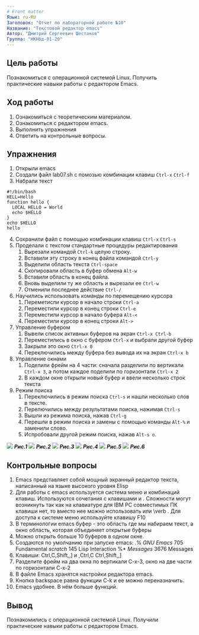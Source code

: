 ```yaml
---
# Front matter
Язык: ru-RU
Заголовок: "Отчет по лабораторной работе №10"
Название: "Текстовой редактор emacs"
Автор: "Дмитрий Сергеевич Шестаков"
Группа: "НКНбд-01-20"
---
```


## Цель работы
Познакомиться с операционной системой Linux. Получить практические навыки работы с редактором Emacs.
  
## Ход работы
  1. Ознакомиться с теоретическим материалом.
  2. Ознакомиться с редактором emacs.
  3. Выполнить упражнения
  4. Ответить на контрольные вопросы.
## Упражнения
  1. Открыли emacs
  2. Создали файл lab07.sh с помозью комбинации клавиш ```Ctrl-x``` ```Ctrl-f```
  3. Набрали текст
```shell
#!/bin/bash
HELL=Hello 
function hello {
  LOCAL HELLO = World
  echo $HELLO
}
echo $HELLO
hello
```
  4. Сохранили файл с помощью комбинации клавиш ```Ctrl-x``` ```Ctrl-s```
  5. Проделали с текстом стандартные процедуры редактирования
      1. Вырезали командой ```Ctrl-k``` целую строку.
      2. Вставили эту строку в конец файла командой ```Ctrl-y```
      3. Выделили область текста ```Ctrl-space```
      4. Скопировали область в буфер обмена ```Alt-w```
      5. Вставили область в конец файла.
      6. Вновь выделили ту же область и вырезали ее ```Ctrl-w```
      7. Отменили последнее действие ```Ctrl-/```
  6. Научились использовать команды по перемещению курсора
      1. Переметисли курсор в начало строки ```Ctrl-a```
      2. Переместили курсор в конец строки ```Ctrl-e```
      3. Переместили курсор в начало буфера ```Alt-<```
      4. Переместили курсор в конец строки ```Alt->```
  7. Управление буфером
      1. Вывели список активных буферов на экран ```Ctrl-x Ctrl-b```
      2. Переместились в окно с буфером ```Ctrl-x``` и выбрали другой буфер
      3. Закрыли это окно ```Ctrl-x 0```
      4. Переключились между буфера без вывода их на экран ```Ctrl-x b```
  8. Управление окнами
      1. Поделили фрейм на 4 части: сначала разделили по вертикали ```Ctrl-x 3```, а потом каждое поделили по горизонтали ```Ctrl-x 2```
      2. В каждом окне открыли новый буфер и ввели несколько строк текста
  9. Режим поиска
      1. Переключились в режим поиска ```Ctrl-s``` и нашли несколько слов в тексте.
      2. Перелючились между результатами поиска, нажимая ```Ctrl-s```
      3. Вышли из режима поиска, нажав ```Ctrl-g```
      4. Перешли в режим поиска и замены с помощью команды ```Alt-%``` и заменили слово.
      5. Испробовали другой режим поиска, нажав ```Alt-s o```.
  
  ![](https://github.com/dsshestakov/Lab_10/blob/master/Снимок%20экрана%20от%202021-05-20%2012-26-56.png)
                                        ***Рис.1***
  ![](https://github.com/dsshestakov/Lab_10/blob/master/Снимок%20экрана%20от%202021-05-20%2012-27-46.png)
                                        ***Рис.2***
  ![](https://github.com/dsshestakov/Lab_10/blob/master/Снимок%20экрана%20от%202021-05-20%2012-28-03.png)
                                        ***Рис.3***
  ![](https://github.com/dsshestakov/Lab_10/blob/master/Снимок%20экрана%20от%202021-05-20%2012-32-30.png)
                                        ***Рис.4***
  ![](https://github.com/dsshestakov/Lab_10/blob/master/Снимок%20экрана%20от%202021-05-20%2012-33-41.png)
                                        ***Рис.5***
  ![](https://github.com/dsshestakov/Lab_10/blob/master/Снимок%20экрана%20от%202021-05-20%2012-40-09.png)
                                        ***Рис.6***
## Контрольные вопросы
  1. Emacs представляет собой мощный экранный редактор текста, написанный на языке высокого уровня Elisp
  2. Для работы с emacs используется система меню и комбинаций клавиш. Используются сочетания c клавишами <ctrl> и <meta>. Сложности могут возникнуть так как на клавиатуре для IBM PC совместимых ПК клавиши <meta> нет, то вместо нее можно использовать <alt> или <esc>\verb . Для доступа к системе меню используйте клавишу F10
  3. В терминологии emacs буфер - это область где мы набираем текст, а окно область, которая объединяет открытые буферы
  4. Можно открыть больше 10 буферов в одном окне.
  5. Создаются по умолчанию при запуске emacs:
      .% *GNU Emacs* 705 Fundamental
      *scratch* 145 Lisp Interaction
      %* *Messages* 3676 Messages
  6. Клавиши: Ctrl,C,Shift,\,] и <esc>,Ctrl,C Ctrl,Shift,\,]
  7. Разделите фрейм на два окна по вертикали C-x-3, окно на две части по горизонтали C-x-2
  8. В файле Emacs хранятся настройки редактора emacs.
  9. Кнопка backspace равна функции C-k и ее можно переназначить.
  10. Emacs удобнее. В нём больше функций.

## Вывод
Познакомились с операционной системой Linux. Получили практические навыки работы с редактором Emacs.
